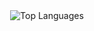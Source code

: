 
<div align="center">
    <img src="https://github-readme-stats.vercel.app/api/top-langs/?username=JeremyVerweij&langs_count=20" alt="Top Languages">
</div>
